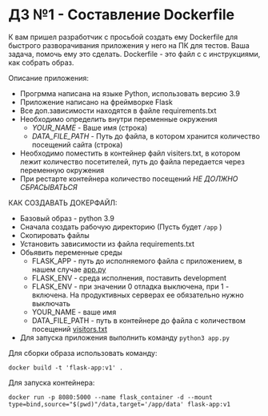 # ДЗ №1 - Составление Dockerfile

К вам пришел разработчик с просьбой создать ему Dockerfile для быстрого
разворачивания приложения у него на ПК для тестов. Ваша задача, помочь ему
это сделать.  Dockerfile - это файл с с 
инструкциями, как собрать образ. 

Описание приложения: 
* Прогрмма написана на языке Python, использовать версию 3.9
* Приложение написано на фреймворке Flask
* Все доп.зависимости находятся в файле requirements.txt
* Необходимо определить внутри переменные окружения 
  * _YOUR_NAME_ - Ваше имя (строка)
  * _DATA_FILE_PATH_ - Путь до файла, в котором хранится количество посещений сайта (строка)
* Необходимо поместить в контейнер файл visiters.txt, в котором лежит количество посетителей, путь до файла передается через переменную окружения
* При рестарте контейнера количество посещений *НЕ ДОЛЖНО СБРАСЫВАТЬСЯ*

КАК СОЗДАВАТЬ ДОКЕРФАЙЛ:
* Базовый образ - python 3.9
* Сначала создать рабочую директорию (Пусть будет `/app` )
* Скопировать файлы
* Установить зависимости из файла requirements.txt
* Обьявить переменные среды 
  * FLASK_APP - путь до исполняемого файла с приложением, в нашем случае [app.py](app.py)
  * FLASK_ENV - среда исполнения, поставить development
  * FLASK_ENV - при значении 0 отладка выключена, при 1 - включена. На продуктивных серверах ее обязательно нужно выключать
  * YOUR_NAME - ваше имя
  * DATA_FILE_PATH - путь в контейнере до файла с количеством посещений [visitors.txt](data/visiters.txt)
* Для запуска приложения выполнить команду `python3 app.py`

Для сборки образа использовать команду:
```shell
docker build -t 'flask-app:v1' .
```

Для запуска контейнера: 
```shell
docker run -p 8080:5000 --name flask_container -d --mount type=bind,source="$(pwd)"/data,target='/app/data' flask-app:v1
```
